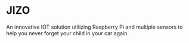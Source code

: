 # JIZO
An innovative IOT solution utilizing Raspberry Pi and multiple sensors to help you never forget your child in your car again.
